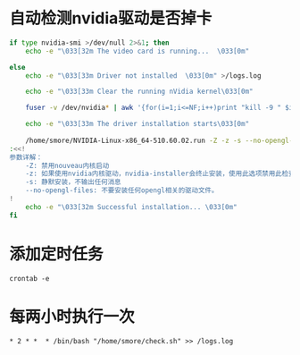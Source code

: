 # 自动检测nvidia驱动是否掉卡

```bash
if type nvidia-smi >/dev/null 2>&1; then
	echo -e "\033[32m The video card is running...  \033[0m"

else
	echo -e "\033[33m Driver not installed  \033[0m" >/logs.log

	echo -e "\033[33m Clear the running nVidia kernel\033[0m"

	fuser -v /dev/nvidia* | awk '{for(i=1;i<=NF;i++)print "kill -9 " $i;}' |  sh

	echo -e "\033[33m The driver installation starts\033[0m"
	
	/home/smore/NVIDIA-Linux-x86_64-510.60.02.run -Z -z -s --no-opengl-files >>/logs.log
:<<!
参数详解：
	-Z: 禁用nouveau内核启动
	-z: 如果使用nvidia内核驱动，nvidia-installer会终止安装，使用此选项禁用此检查
	-s: 静默安装，不输出任何消息
 	--no-opengl-files: 不要安装任何opengl相关的驱动文件。
!
	echo -e "\033[32m Successful installation... \033[0m"
fi
```


# 添加定时任务

`crontab -e`

# 每两小时执行一次

` * 2 * *  * /bin/bash "/home/smore/check.sh" >> /logs.log `